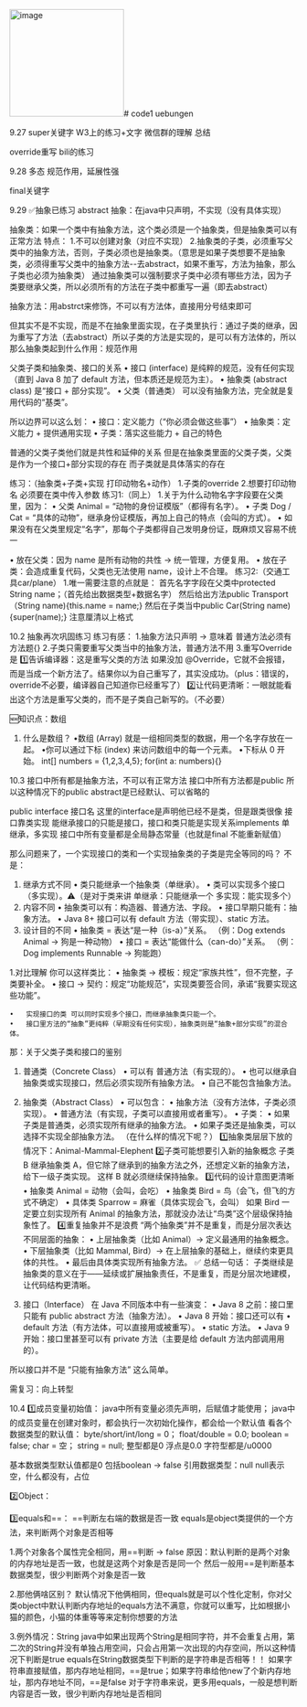 <img width="200" height="188" alt="image" src="https://github.com/user-attachments/assets/2d91beee-cd08-4b0d-a3ab-46691f64c3dd" /># code1
uebungen




9.27
super关键字
W3上的练习+文字
微信群的理解
总结









override重写
bili的练习





9.28
多态
规范作用，延展性强




final关键字



9.29
✅抽象已练习
abstract
抽象：在java中只声明，不实现（没有具体实现）

抽象类：如果一个类中有抽象方法，这个类必须是一个抽象类，但是抽象类可以有正常方法
特点：
1.不可以创建对象（对应不实现）
2.抽象类的子类，必须重写父类中的抽象方法，否则，子类必须也是抽象类。（意思是如果子类想要不是抽象类，必须得重写父类中的抽象方法--去abstract，如果不重写，方法为抽象，那么子类也必须为抽象类）
通过抽象类可以强制要求子类中必须有哪些方法，因为子类要继承父类，所以必须所有的方法在子类中都重写一遍（即去abstract）

抽象方法：用abstrct来修饰，不可以有方法体，直接用分号结束即可

但其实不是不实现，而是不在抽象里面实现，在子类里执行：通过子类的继承，因为重写了方法（去abstract）所以子类的方法是实现的，是可以有方法体的，所以
那么抽象类起到什么作用：规范作用



父类子类和抽象类、接口的关系
	•	接口 (interface) 是纯粹的规范，没有任何实现（直到 Java 8 加了 default 方法，但本质还是规范为主）。
	•	抽象类 (abstract class) 是“接口 + 部分实现”。
	•	父类（普通类） 可以没有抽象方法，完全就是复用代码的“基类”。

所以边界可以这么划：
	•	接口：定义能力（“你必须会做这些事”）
	•	抽象类：定义能力 + 提供通用实现
	•	子类：落实这些能力 + 自己的特色

普通的父类子类他们就是共性和延伸的关系 
但是在抽象类里面的父类子类，父类是作为一个接口+部分实现的存在 而子类就是具体落实的存在

练习：（抽象类+子类+实现 打印动物名+动作）
1.子类的override
2.想要打印动物名 必须要在类中传入参数
练习1:（同上）
1.关于为什么动物名字字段要在父类里，因为：
  • 父类 Animal = “动物的身份证模版”（都得有名字）。
	•	子类 Dog / Cat = “具体的动物”，继承身份证模版，再加上自己的特点（会叫的方式）。
	•	如果没有在父类里规定“名字”，那每个子类都得自己发明身份证，既麻烦又容易不统一

  • 放在父类：因为 name 是所有动物的共性 → 统一管理，方便复用。
	•	放在子类：会造成重复代码，父类也无法使用 name，设计上不合理。
练习2:（交通工具car/plane）
1.唯一需要注意的点就是：
首先名字字段在父类中protected String name；（首先给出数据类型+数据名字）
然后给出方法public Transport（String name){this.name = name;}
然后在子类当中public Car(String name){super(name);}
注意厘清以上格式




10.2
抽象再次巩固练习
练习有感：
1.抽象方法只声明 -> 意味着 普通方法必须有方法题{}
2.子类只需要重写父类当中的抽象方法，普通方法不用
3.重写Override是 
1️⃣告诉编译器：这是重写父类的方法
如果没加 @Override，它就不会报错，而是当成一个新方法了。结果你以为自己重写了，其实没成功。（plus：错误的，override不必要，编译器自己知道你已经重写了）
2️⃣让代码更清晰：一眼就能看出这个方法是重写父类的，而不是子类自己新写的。（不必要）

🆕知识点：数组
1. 什么是数组？
•数组 (Array) 就是一组相同类型的数据，用一个名字存放在一起。
•你可以通过下标 (index) 来访问数组中的每一个元素。
•下标从 0 开始。
int[] numbers = {1,2,3,4,5};
for(int a: numbers){}





10.3
接口中所有都是抽象方法，不可以有正常方法
接口中所有方法都是public
所以这种情况下的public abstract是已经默认、可以省略的

public interface 接口名 这里的interface是声明他已经不是类，但是跟类很像
接口靠类实现
能继承接口的只能是接口，接口和类只能是实现关系implements
单继承，多实现
接口中所有变量都是全局静态常量（也就是final 不能重新赋值）

那么问题来了，一个实现接口的类和一个实现抽象类的子类是完全等同的吗？
不是：	
1.	继承方式不同
	•	类只能继承一个抽象类（单继承）。
	•	类可以实现多个接口（多实现）。⚠️（是对于类来讲 单继承：只能继承一个 多实现：能实现多个）
2.	内容不同
	•	抽象类可以有：构造器、普通方法、字段。
	•	接口早期只能有：抽象方法。
	•	Java 8+ 接口可以有 default 方法（带实现）、static 方法。
3.	设计目的不同
	•	抽象类 = 表达“是一种（is-a）”关系。
（例：Dog extends Animal → 狗是一种动物）
	•	接口 = 表达“能做什么（can-do）”关系。
（例：Dog implements Runnable → 狗能跑）

1.对比理解
你可以这样类比：
	•	抽象类 → 模板：规定“家族共性”，但不完整，子类要补全。
	•	接口 → 契约：规定“功能规范”，实现类要签合同，承诺“我要实现这些功能”。

	•	实现接口的类 可以同时实现多个接口，而继承抽象类只能一个。
	•	接口里方法的“抽象”更纯粹（早期没有任何实现），抽象类则是“抽象+部分实现”的混合体。



那：关于父类子类和接口的鉴别

1. 普通类（Concrete Class）
	•	可以有 普通方法（有实现的）。
	•	也可以继承自抽象类或实现接口，然后必须实现所有抽象方法。
	•	自己不能包含抽象方法。


2. 抽象类（Abstract Class）
	•	可以包含：
	•	抽象方法（没有方法体，子类必须实现）。
	•	普通方法（有实现，子类可以直接用或者重写）。
	•	子类：
    •	如果子类是普通类，必须实现所有继承的抽象方法。
	•	如果子类还是抽象类，可以选择不实现全部抽象方法。
（在什么样的情况下呢？）
1️⃣抽象类层层下放的情况下：Animal-Mammal-Elephent
2️⃣子类可能想要引入新的抽象概念
子类 B 继承抽象类 A，但它除了继承到的抽象方法之外，还想定义新的抽象方法，给下一级子类实现。
这样 B 就必须继续保持抽象。
3️⃣代码的设计意图更清晰
•	抽象类 Animal = 动物（会叫，会吃）
•	抽象类 Bird = 鸟（会飞，但飞的方式不确定）
•	具体类 Sparrow = 麻雀（具体实现会飞，会叫）
如果 Bird 一定要立刻实现所有 Animal 的抽象方法，那就没办法让“鸟类”这个层级保持抽象性了。
4️⃣重复抽象并不是浪费
“两个抽象类”并不是重复，而是分层次表达不同层面的抽象：
•	上层抽象类（比如 Animal）→ 定义最通用的抽象概念。
•	下层抽象类（比如 Mammal, Bird）→ 在上层抽象的基础上，继续约束更具体的共性。
•	最后由具体类实现所有抽象方法。
✅ 总结一句话：
子类继续是抽象类的意义在于——延续或扩展抽象责任，不是重复，而是分层次地建模，让代码结构更清晰。

	


4. 接口（Interface）
在 Java 不同版本中有一些演变：
	•	Java 8 之前：接口里只能有 public abstract 方法（抽象方法）。
	•	Java 8 开始：接口还可以有
	•	default 方法（有方法体，可以直接用或被重写）。
	•	static 方法。
	•	Java 9 开始：接口里甚至可以有 private 方法（主要是给 default 方法内部调用用的）。

所以接口并不是 “只能有抽象方法” 这么简单。






需复习：向上转型




10.4
1️⃣成员变量初始值：
java中所有变量必须先声明，后赋值才能使用；
java中的成员变量在创建对象时，都会执行一次初始化操作，都会给一个默认值
看各个数据类型的默认值：
byte/short/int/long = 0；
float/double = 0.0;
boolean = false;
char = 空；
string = null;
整型都是0
浮点是0.0
字符型都是/u0000

基本数据类型默认值都是0 包括boolean -> false
引用数据类型：null
null表示空，什么都没有，占位



2️⃣Object：





3️⃣equals和==：
==判断左右端的数据是否一致
equals是object类提供的一个方法，来判断两个对象是否相等

1.两个对象各个属性完全相同，用==判断 -> false
原因：默认判断的是两个对象的内存地址是否一致，也就是这两个对象是否是同一个
然后一般用==是判断基本数据类型，很少判断两个对象是否一致

2.那他俩啥区别？
默认情况下他俩相同，但equals就是可以个性化定制，你对父类object中默认判断内存地址的equals方法不满意，你就可以重写，比如根据小猫的颜色，小猫的体重等等来定制你想要的方法

3.例外情况：String
java中如果出现两个String是相同字符，并不会重复占用，第二次的String并没有单独占用空间，只会占用第一次出现的内存空间，所以这种情况下判断是true
equals在String数据类型下判断的是字符串是否相等！！
如果字符串直接赋值，那内存地址相同，==是true；如果字符串给他new了个新内存地址，那内存地址不同，==是false
对于字符串来说，更多用equals，一般是想判断内容是否一致，很少判断内存地址是否相同













